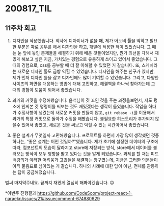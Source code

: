 200817_TIL
===

11주차 회고
---

1. 디자인을 적용했습니다.
회사에 디자이너가 없을 때, 제가 어도비 툴을 익히고 필요한 부분은 따로 공부를 해서 디자인을 하고, 개발에 적용한 적이 있었습니다. 그 때는 눈 앞에 놓인 문제들을 해결하기 위해 배운 것들이었지만, 뭔가 최선을 다해서 재밌게 해보고 싶은 지금, 가치있는 경험으로 유용하게 쓰이고 있어서 좋았습니다. 
그 때의 경험으로, css를 공부할 때 더 잘 이해할 수 있었던 거 같습니다. 또, 스케치라는 새로운 디자인 툴도 금방 익힐 수 있었습니다. 디자인을 해주는 친구가 있지만, 제가 먼저 디자인 틀을 잡고 디자인에도 많이 기여할 수 있었습니다. 그리고, 다양한 사이즈의 화면을 대응하는 방법에 대해 고민하고, 해결책을 하나씩 찾아가는데 그 때의 경험이 도움이 되어서 좋았습니다.

2. 과거의 커밋을 수정해봤습니다.
윤석님이 깃 꼬인 것을 푸는 과정을보면서, 저도 평소에 안써본 깃 명령어를 써보는 것도 재밌겠다는 생각이 들었습니다. 작업을 하다가 수정사항이 생겼는데 새로운 커밋을 만들지 않고, `git rebase -i`를 이용해서 과거의 특정 커밋으로 돌아가 수정을 해봤습니다. 불필요한 히스토리가 추가되지 않을수 있어서 좋았고, 새로운 것을 써보고 익힐 수 있는 시간이어서 좋았습니다.

3. 좋은 설계가 무엇일까 고민해봤습니다.
프로젝트를 하면서 가장 많이 생각했던 것중 하나는, “좋은 설계는 어떤 것일까?”였습니다. 제가 초기에 설정한 데이터의 구조에 따라, 컴포넌트의 모습이 달라지고 store에 저장되는 방식, store에서 데이터를 불러오는 방식이 모두 영향을 받고 있다는 것을 알게 되었습니다. 과제를 할 때는 피드백강의가 이러한 어려움과 고민들을 해결하는 창구였는데, 지금은 그러한 의문들이 아직 물음표로 남아있는 거 같습니다. 하나의 사례에 대한 답이 아닌, 전체를 관통하는 답이 궁금해졌습니다.

벌써 마지막주네요. 끝까지 재밌게 열심히 해봐야겠습니다. 😊

*이번주 진행결과
https://github.com/CodeSoom/project-react-1-naraekn/issues/21#issuecomment-674880629
